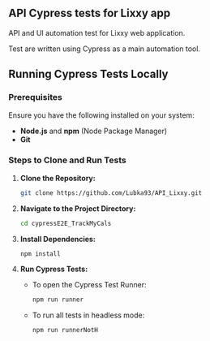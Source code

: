 ## API Cypress tests for Lixxy app

API and UI automation test for Lixxy web application.

Test are written using Cypress as a main automation tool.


## Running Cypress Tests Locally
### Prerequisites
Ensure you have the following installed on your system:
- **Node.js** and **npm** (Node Package Manager)
- **Git**

### Steps to Clone and Run Tests

1. **Clone the Repository:**
    ```bash
    git clone https://github.com/Lubka93/API_Lixxy.git
    ```

2. **Navigate to the Project Directory:**
    ```bash
    cd cypressE2E_TrackMyCals
    ```

3. **Install Dependencies:**
    ```bash
    npm install
    ```

4. **Run Cypress Tests:**
    - To open the Cypress Test Runner:
        ```bash
        npm run runner
        ```
    - To run all tests in headless mode:
        ```bash
        npm run runnerNotH
        ```


